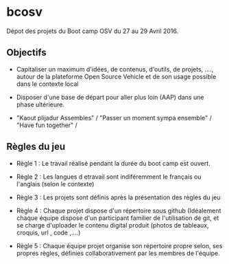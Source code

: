 # bcosv
Dépot des projets du Boot camp OSV du 27 au 29 Avril 2016. 



## Objectifs

+ Capitaliser un maximum d'idées, de contenus, d'outils, de projets, ...., autour de la plateforme Open Source Vehicle
et de son usage possible dans le contexte local

+ Disposer d'une base de départ pour aller plus loin (AAP) dans une phase ultérieure.

+ "Kaout plijadur Assembles" / "Passer un moment sympa ensemble" / "Have fun together" / 

## Règles du jeu 

+ Règle 1 : Le travail réalisé pendant la durée du boot camp est ouvert. 

+ Règle 2 : Les langues d etravail sont indiféremment le français ou l'anglais (selon le contexte) 

+ Règle 3 : Les projets sont définis après la présentation des règles du jeu

+ Règle 4 : Chaque projet  dispose d'un répertoire sous github (Idéalement chaque équipe dispose d'un participant familier de l'utilisation de git, et se charge d'uploader le contenu digital produit (photos de tableaux, croquis, url , code ,....) 

+ Règle 5 : Chaque équipe projet organise son répertoire propre selon, ses propres règles, définies collaborativement par les membres de l'équipe.  
